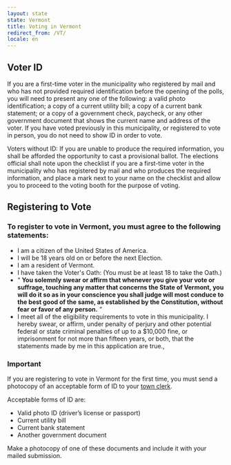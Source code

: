```yaml
---
layout: state
state: Vermont
title: Voting in Vermont
redirect_from: /VT/
locale: en
---
```


## Voter ID

If you are a first-time voter in the municipality who registered by mail and who has not provided required identification before the opening of the polls, you will need to present any one of the following: a valid photo identification; a copy of a current utility bill; a copy of a current bank statement; or a copy of a government check, paycheck, or any other government document that shows the current name and address of the voter. If you have voted previously in this municipality, or registered to vote in person, you do not need to show ID in order to vote.

Voters without ID: If you are unable to produce the required information, you shall be afforded the opportunity to cast a provisional ballot. The elections official shall note upon the checklist if you are a first-time voter in the municipality who has registered by mail and who produces the required information, and place a mark next to your name on the checklist and allow you to proceed to the voting booth for the purpose of voting.

## Registering to Vote

### To register to vote in Vermont, you must agree to the following statements:

* I am a citizen of the United States of America.
* I will be 18 years old on or before the next Election.
* I am a resident of Vermont.
* I have taken the Voter's Oath: (You must be at least 18 to take the Oath.)
* &ldquo; **You solemnly swear or affirm that whenever you give your vote or suffrage, touching any matter that concerns the State of Vermont, you will do it so as in your conscience you shall judge will most conduce to the best good of the same, as established by the Constitution, without fear or favor of any person.**  &rdquo;
* I meet all of the eligibility requirements to vote in this municipality. I hereby swear, or affirm, under penalty of perjury and other potential federal or state criminal penalties of up to a $10,000 fine, or imprisonment for not more than fifteen years, or both, that the statements made by me in this application are true.,


### Important

If you are registering to vote in Vermont for the first time, you must send a photocopy of an acceptable form of ID to your [town clerk](https://www.sec.state.vt.us/media/686155/townclerkguide.pdf).

Acceptable forms of ID are:

* Valid photo ID (driver’s license or passport)
* Current utility bill
* Current bank statement
* Another government document

Make a photocopy of one of these documents and include it with your mailed submission.